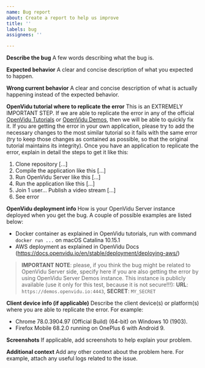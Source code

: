 ```yaml
---
name: Bug report
about: Create a report to help us improve
title: ''
labels: bug
assignees: ''

---
```


<!--
IMPORTANT!!! IMPORTANT!!! IMPORTANT!!! IMPORTANT!!!
YOU SHOULD NEVER DELETE THE CONTENT OF THIS TEMPLATE WHEN OPENING AN ISSUE. IF YOUR QUESTION DOES NOT FIT THE TEMPLATE THEN IT MOST PROBABLY BELONGS TO OPENVIDU FORUM (https://openvidu.discourse.group/)

Hi! First of all, welcome to OpenVidu issue tracker. Please, carefully read the two points below before opening a new issue:

1. Is your question really a bug? In other words: did you actually get an unexpected behavior from OpenVidu platform? If you are not sure about the answer or you just want support for a particular use case, you can post a new question in our official Discourse Forum (https://openvidu.discourse.group/). OpenVidu community or a team's member will reply ASAP.

2. If your question is undoubtedly a bug, check that there's no other issue (opened or closed) talking about it. Your question may have already been answered! If you cannot find anything useful, please fill the report below.
-->

**Describe the bug**
A few words describing what the bug is.

**Expected behavior**
A clear and concise description of what you expected to happen.

**Wrong current behavior**
A clear and concise description of what is actually happening instead of the expected behavior.

**OpenVidu tutorial where to replicate the error**
This is an EXTREMELY IMPORTANT STEP. If we are able to replicate the error in any of the official [OpenVidu Tutorials](https://github.com/OpenVidu/openvidu-tutorials) or [OpenVidu Demos](https://github.com/OpenVidu), then we will be able to quickly fix it. If you are getting the error in your own application, please try to add the necessary changes to the most similar tutorial so it fails with the same error (try to keep those changes as contained as possible, so that the original tutorial maintains its integrity). Once you have an application to replicate the error, explain in detail the steps to get it like this:
1. Clone repository [...]
2. Compile the application like this [...]
3. Run OpenVidu Server like this [...]
4. Run the application like this [...]
5. Join 1 user... Publish a video stream [...]
6. See error

**OpenVidu deployment info**
How is your OpenVidu Server instance deployed when you get the bug. A couple of possible examples are listed below:
- Docker container as explained in OpenVidu tutorials, run with command `docker run ...` on macOS Catalina 10.15.1
- AWS deployment as explained in OpenVidu Docs (https://docs.openvidu.io/en/stable/deployment/deploying-aws/)

> **IMPORTANT NOTE**: please, if you think the bug might be related to OpenVidu Server side, specify here if you are also getting the error by using OpenVidu Server Demos instance. This instance is publicly available (use it only for this test, because it is not secure!!!): **URL**: `https://demos.openvidu.io:4443`, **SECRET**: `MY_SECRET`

**Client device info (if applicable)**
Describe the client device(s) or platform(s) where you are able to replicate the error. For example:
- Chrome 78.0.3904.97 (Official Build) (64-bit) on Windows 10 (1903).
- Firefox Mobile 68.2.0 running on OnePlus 6 with Android 9.

**Screenshots**
If applicable, add screenshots to help explain your problem.

**Additional context**
Add any other context about the problem here. For example, attach any useful logs related to the issue.
